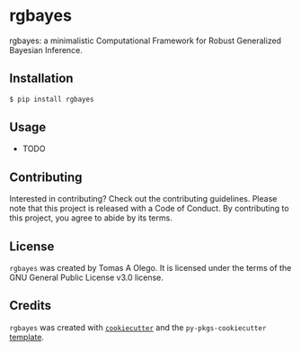 # rgbayes

rgbayes: a minimalistic Computational Framework for Robust Generalized Bayesian Inference.

## Installation

```bash
$ pip install rgbayes
```

## Usage

- TODO

## Contributing

Interested in contributing? Check out the contributing guidelines. Please note that this project is released with a Code of Conduct. By contributing to this project, you agree to abide by its terms.

## License

`rgbayes` was created by Tomas A Olego. It is licensed under the terms of the GNU General Public License v3.0 license.

## Credits

`rgbayes` was created with [`cookiecutter`](https://cookiecutter.readthedocs.io/en/latest/) and the `py-pkgs-cookiecutter` [template](https://github.com/py-pkgs/py-pkgs-cookiecutter).
